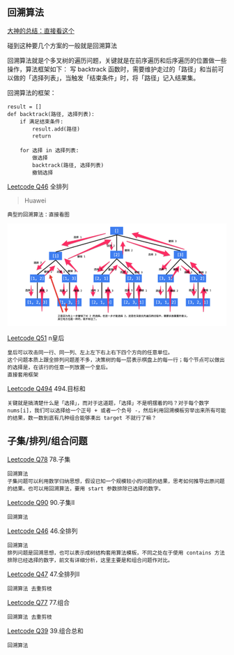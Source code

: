 ## 回溯算法
[大神的总结：直接看这个](https://labuladong.gitbook.io/algo/di-ling-zhang-bi-du-xi-lie/hui-su-suan-fa-xiang-jie-xiu-ding-ban)

碰到这种要几个方案的一般就是回溯算法

回溯算法就是个多叉树的遍历问题，关键就是在前序遍历和后序遍历的位置做一些操作，算法框架如下：
写 backtrack 函数时，需要维护走过的「路径」和当前可以做的「选择列表」，当触发「结束条件」时，将「路径」记入结果集。

回溯算法的框架：
```
result = []
def backtrack(路径, 选择列表):
    if 满足结束条件:
        result.add(路径)
        return
    
    for 选择 in 选择列表:
        做选择
        backtrack(路径, 选择列表)
        撤销选择
```
[Leetcode Q46](java_src/46.全排列.java) 全排列
> Huawei
```
典型的回溯算法：直接看图
```
![](pic/q46.png)

[Leetcode Q51](java_src/51.n皇后.java) n皇后
```
皇后可以攻击同一行、同一列、左上左下右上右下四个方向的任意单位。
这个问题本质上跟全排列问题差不多，决策树的每一层表示棋盘上的每一行；每个节点可以做出的选择是，在该行的任意一列放置一个皇后。
直接套用框架
```

[Leetcode Q494](java_src/494.目标和.java) 494.目标和
```
关键就是搞清楚什么是「选择」，而对于这道题，「选择」不是明摆着的吗？对于每个数字 nums[i]，我们可以选择给一个正号 + 或者一个负号 -，然后利用回溯模板穷举出来所有可能的结果，数一数到底有几种组合能够凑出 target 不就行了嘛？

```

子集/排列/组合问题
---

[Leetcode Q78](java_src/78.子集.java) 78.子集
```
回溯算法
子集问题可以利用数学归纳思想，假设已知一个规模较小的问题的结果，思考如何推导出原问题的结果。也可以用回溯算法，要用 start 参数排除已选择的数字。
```

[Leetcode Q90](java_src/90.子集II.java) 90.子集II
```
回溯算法
```

[Leetcode Q46](java_src/46.全排列.java) 46.全排列
```
回溯算法
排列问题是回溯思想，也可以表示成树结构套用算法模板，不同之处在于使用 contains 方法排除已经选择的数字，前文有详细分析，这里主要是和组合问题作对比。
```

[Leetcode Q47](java_src/47.全排列II.java) 47.全排列II
```
回溯算法 去重剪枝
```

[Leetcode Q77](java_src/77.组合.java) 77.组合
```
回溯算法 去重剪枝
```

[Leetcode Q39](java_src/39.组合总和.java) 39.组合总和
```
回溯算法
```